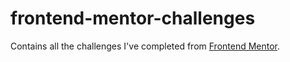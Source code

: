 # frontend-mentor-challenges

Contains all the challenges I've completed from [Frontend Mentor](https://www.frontendmentor.io/).
